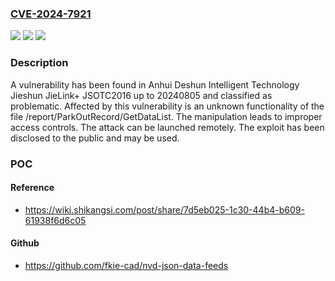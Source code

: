 ### [CVE-2024-7921](https://cve.mitre.org/cgi-bin/cvename.cgi?name=CVE-2024-7921)
![](https://img.shields.io/static/v1?label=Product&message=Jieshun%20JieLink%2B%20JSOTC2016&color=blue)
![](https://img.shields.io/static/v1?label=Version&message=%3D%2020240805%20&color=brighgreen)
![](https://img.shields.io/static/v1?label=Vulnerability&message=CWE-284%20Improper%20Access%20Controls&color=brighgreen)

### Description

A vulnerability has been found in Anhui Deshun Intelligent Technology Jieshun JieLink+ JSOTC2016 up to 20240805 and classified as problematic. Affected by this vulnerability is an unknown functionality of the file /report/ParkOutRecord/GetDataList. The manipulation leads to improper access controls. The attack can be launched remotely. The exploit has been disclosed to the public and may be used.

### POC

#### Reference
- https://wiki.shikangsi.com/post/share/7d5eb025-1c30-44b4-b609-61938f6d6c05

#### Github
- https://github.com/fkie-cad/nvd-json-data-feeds


